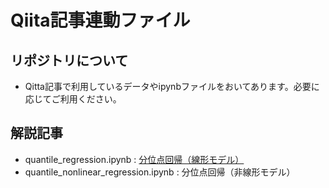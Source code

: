 # Qiita記事連動ファイル

## リポジトリについて
* Qitta記事で利用しているデータやipynbファイルをおいてあります。必要に応じてご利用ください。

## 解説記事
* quantile_regression.ipynb : [分位点回帰（線形モデル）](https://qiita.com/AzukiImo/items/871f23c0e95fa69ba6b7)
* quantile_nonlinear_regression.ipynb : 分位点回帰（非線形モデル）

